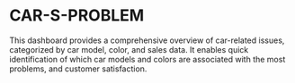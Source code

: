 # CAR-S-PROBLEM
This dashboard provides a comprehensive overview of car-related issues, categorized by car model, color, and sales data. It enables quick identification of which car models and colors are associated with the most problems, and customer satisfaction.
